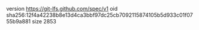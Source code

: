 version https://git-lfs.github.com/spec/v1
oid sha256:12f4a42238b8e13d4ca3bbf97dc25cb7092115874105b5d933c01f0755b9a881
size 2853
